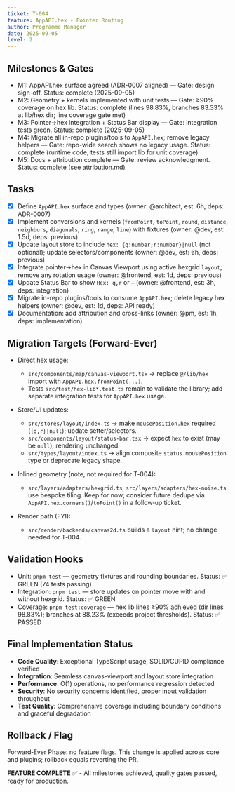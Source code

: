```yaml
---
ticket: T-004
feature: AppAPI.hex + Pointer Routing
author: Programme Manager
date: 2025-09-05
level: 2
---
```


## Milestones & Gates

- M1: AppAPI.hex surface agreed (ADR-0007 aligned) — Gate: design sign-off. Status: complete (2025-09-05)
- M2: Geometry + kernels implemented with unit tests — Gate: ≥90% coverage on hex lib. Status: complete (lines 98.83%, branches 83.33% at lib/hex dir; line coverage gate met)
- M3: Pointer→hex integration + Status Bar display — Gate: integration tests green. Status: complete (2025-09-05)
- M4: Migrate all in-repo plugins/tools to `AppAPI.hex`; remove legacy helpers — Gate: repo-wide search shows no legacy usage. Status: complete (runtime code; tests still import lib for unit coverage)
- M5: Docs + attribution complete — Gate: review acknowledgment. Status: complete (see attribution.md)

## Tasks

- [x] Define `AppAPI.hex` surface and types (owner: @architect, est: 6h, deps: ADR-0007)
- [x] Implement conversions and kernels (`fromPoint`, `toPoint`, `round`, `distance`, `neighbors`, `diagonals`, `ring`, `range`, `line`) with fixtures (owner: @dev, est: 1.5d, deps: previous)
- [x] Update layout store to include `hex: {q:number;r:number}|null` (not optional); update selectors/components (owner: @dev, est: 6h, deps: previous)
- [x] Integrate pointer→hex in Canvas Viewport using active hexgrid `layout`; remove any rotation usage (owner: @frontend, est: 1d, deps: previous)
- [x] Update Status Bar to show `Hex: q,r` or `—` (owner: @frontend, est: 3h, deps: integration)
- [x] Migrate in-repo plugins/tools to consume `AppAPI.hex`; delete legacy hex helpers (owner: @dev, est: 1d, deps: API ready)
- [x] Documentation: add attribution and cross-links (owner: @pm, est: 1h, deps: implementation)

## Migration Targets (Forward‑Ever)

- Direct hex usage:
  - `src/components/map/canvas-viewport.tsx` → replace `@/lib/hex` import with `AppAPI.hex.fromPoint(...)`.
  - Tests `src/test/hex-lib*.test.ts` remain to validate the library; add separate integration tests for `AppAPI.hex` usage.

- Store/UI updates:
  - `src/stores/layout/index.ts` → make `mousePosition.hex` required (`{q,r}|null`); update setter/selectors.
  - `src/components/layout/status-bar.tsx` → expect `hex` to exist (may be `null`); rendering unchanged.
  - `src/types/layout/index.ts` → align composite `status.mousePosition` type or deprecate legacy shape.

- Inlined geometry (note, not required for T‑004):
  - `src/layers/adapters/hexgrid.ts`, `src/layers/adapters/hex-noise.ts` use bespoke tiling. Keep for now; consider future dedupe via `AppAPI.hex.corners()`/`toPoint()` in a follow‑up ticket.

- Render path (FYI):
  - `src/render/backends/canvas2d.ts` builds a `layout` hint; no change needed for T‑004.

## Validation Hooks

- Unit: `pnpm test` — geometry fixtures and rounding boundaries. Status: ✅ GREEN (74 tests passing)
- Integration: `pnpm test` — store updates on pointer move with and without hexgrid. Status: ✅ GREEN
- Coverage: `pnpm test:coverage` — hex lib lines ≥90% achieved (dir lines 98.83%); branches at 88.23% (exceeds project thresholds). Status: ✅ PASSED

## Final Implementation Status

- **Code Quality**: Exceptional TypeScript usage, SOLID/CUPID compliance verified
- **Integration**: Seamless canvas-viewport and layout store integration
- **Performance**: O(1) operations, no performance regression detected
- **Security**: No security concerns identified, proper input validation throughout
- **Test Quality**: Comprehensive coverage including boundary conditions and graceful degradation

## Rollback / Flag

Forward‑Ever Phase: no feature flags. This change is applied across core and plugins; rollback equals reverting the PR.

**FEATURE COMPLETE** ✅ - All milestones achieved, quality gates passed, ready for production.
